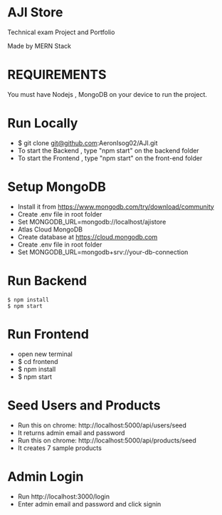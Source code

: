 # AJI Store

Technical exam Project and Portfolio

Made by MERN Stack

# REQUIREMENTS

You must have Nodejs , MongoDB on your device to run the project.

# Run Locally

- $ git clone git@github.com:AeronIsog02/AJI.git
- To start the Backend , type "npm start" on the backend folder
- To start the Frontend , type "npm start" on the front-end folder

# Setup MongoDB

- Install it from https://www.mongodb.com/try/download/community
- Create .env file in root folder
- Set MONGODB_URL=mongodb://localhost/ajistore
- Atlas Cloud MongoDB
- Create database at https://cloud.mongodb.com
- Create .env file in root folder
- Set MONGODB_URL=mongodb+srv://your-db-connection

# Run Backend
    $ npm install
    $ npm start

# Run Frontend
- open new terminal
- $ cd frontend
- $ npm install
- $ npm start

# Seed Users and Products
- Run this on chrome: http://localhost:5000/api/users/seed
- It returns admin email and password
- Run this on chrome: http://localhost:5000/api/products/seed
- It creates 7 sample products

# Admin Login
- Run http://localhost:3000/login
- Enter admin email and password and click signin
